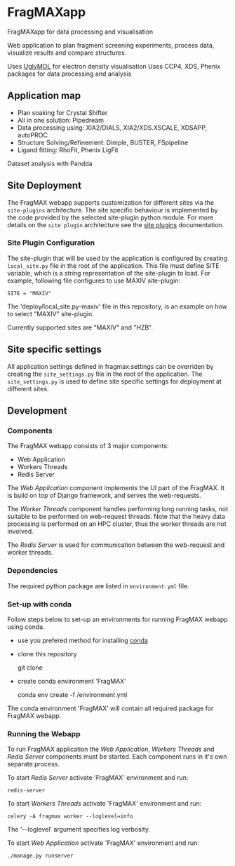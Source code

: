# FragMAXapp
FragMAXapp for data processing and visualisation

Web application to plan fragment screening experiments, process data, visualize results and compare structures.

Uses [UglyMOL](http://uglymol.github.io/) for electron density visualisation
Uses CCP4, XDS, Phenix packages for data processing and analysis

## Application map

- Plan soaking for Crystal Shifter
- All in one solution: Pipedream
- Data processing using: XIA2/DIALS, XIA2/XDS.XSCALE, XDSAPP, autoPROC
- Structure Solving/Refinement: Dimple, BUSTER, FSpipeline
- Ligand fitting: RhoFit, Phenix LigFit

Dataset analysis with Pandda

## Site Deployment

The FragMAX webapp supports customization for different sites via the `site-plugins` architecture.
The site specific behaviour is implemented by the code provided by the selected site-plugin python module.
For more details on the `site plugin` architecture see the [site plugins](site_plugins.md) documentation.

### Site Plugin Configuration

The site-plugin that will be used by the application is configured by creating `local_site.py` file in the root of the application.
This file must define SITE variable, which is a string representation of the site-plugin to load.
For example, following file configures to use MAXIV site-plugin:

    SITE = "MAXIV"

The 'deploy/local_site.py-maxiv' file in this repository, is an example on how to select "MAXIV" site-plugin.

Currently supported sites are "MAXIV" and "HZB".

## Site specific settings

All application settings defined in fragmax.settings can be overriden by creating the `site_settings.py` file in the root of the application.
The `site_settings.py` is used to define site specific settings for deployment at different sites.

## Development

### Components

The FragMAX webapp consists of 3 major components:

 * Web Application
 * Workers Threads
 * Redis Server

The _Web Application_ component implements the UI part of the FragMAX.
It is build on top of Django framework, and serves the web-requests.

The _Worker Threads_ component handles performing long running tasks, not suitable to be performed on web-request threads.
Note that the heavy data processing is performed on an HPC cluster, thus the worker threads are not involved.

The _Redis Server_ is used for communication between the web-request and worker threads.

### Dependencies

The required python package are listed in `environment.yml` file.

### Set-up with conda

Follow steps below to set-up an environments for running FragMAX webapp using conda.

- use you prefered method for installing [conda](https://docs.conda.io/en/latest/)
- clone this repository

    git clone <repo-url> <src-dir>

- create conda environment 'FragMAX'

    conda env create -f <src-dir>/environment.yml

The conda environment 'FragMAX' will contain all required package for FragMAX webapp.

### Running the Webapp

To run FragMAX application the _Web Application_, _Workers Threads_ and _Redis Server_ components must be started.
Each component runs in it's own separate process.

To start _Redis Server_ activate 'FragMAX' environment and run:

    redis-server

To start _Workers Threads_ activate 'FragMAX' environment and run:

    celery -A fragmax worker --loglevel=info

The '--loglevel' argument specifies log verbosity.

To start _Web Application_ activate 'FragMAX' environment and run:

    ./manage.py runserver

